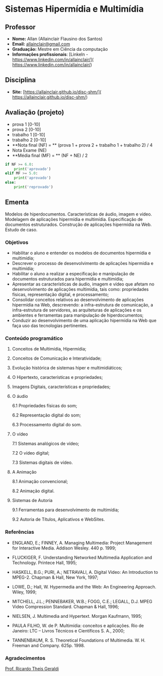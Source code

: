 # Sistemas Hipermídia e Multimídia


## Professor

* **Nome:** Allan (Allainclair Flausino dos Santos)
* **Email:** allainclair@gmail.com
* **Graduação:** Mestre em Ciência da computação
* **Informações profissionais**: [LinkeIn - https://www.linkedin.com/in/allainclair/](
  https://www.linkedin.com/in/allainclair/)

## Disciplina

* **Site:** [https://allainclair.github.io/disc-shm/](
  https://allainclair.github.io/disc-shm/)

## Avaliação (projeto)

* prova 1 [0-10]
* prova 2 [0-10]
* trabalho 1 [0-10]
* trabalho 2 [0-10]
* **Nota final (NF) = ** (prova 1 + prova 2 + trabalho 1 + trabalho 2) / 4
* Nota Exame (NE)
* **Média final (MF) = ** (NF + NE) / 2

```Python tab=
if NF >= 6.0:
    print('aprovado')
elif MF >= 5.0:
    print('aprovado')
else:
    print('reprovado')
```

## Ementa

Modelos de hiperdocumentos. Características de áudio, imagem e vídeo. Modelagem
de aplicações hipermídia e multimídia. Especificação de documentos estruturados.
Construção de aplicações hipermídia na Web. Estudo de caso.


### Objetivos

* Habilitar o aluno e entender os modelos de documentos hipermídia e 
  multimídia;
* Descrever o processo de desenvolvimento de aplicações hipermídia e 
  multimídia;
* Habilitar o aluno a realizar a especificação e manipulação de documentos 
  estruturados para hipermídia e multimídia;
* Apresentar as características de áudio, imagem e vídeo que afetam no 
  desenvolvimento de aplicações multimídia, tais como: propriedades físicas,
  representação digital, e processamento;
* Consolidar conceitos relativos ao desenvolvimento de aplicações hipermídia 
  na Web, descrevendo: a infra-estrutura de comunicação, a infra-estrutura de 
  servidores, as arquiteturas de aplicações e os ambientes e ferramentas para
  manipulação de hiperdocumentos;
* Conduzir ao desenvolvimento de uma aplicação hipermídia na Web que faça uso
  das tecnologias pertinentes.

### Conteúdo programático

1. Conceitos de Multimídia, Hipermídia;

2. Conceitos de Comunicação e Interatividade;

3. Evolução histórica de sistemas hiper e multimidiáticos;

4. O Hipertexto, características e propriedades;

5. Imagens Digitais, características e propriedades;

6. O áudio

    6.1 Propriedades físicas do som;

    6.2 Representação digital do som;

    6.3 Processamento digital do som.

7. O vídeo

    7.1 Sistemas analógicos de vídeo;

    7.2 O vídeo digital;

    7.3 Sistemas digitais de vídeo.

8. A Animação

    8.1 Animação convencional;

    8.2 Animação digital.

9. Sistemas de Autoria

    9.1 Ferramentas para desenvolvimento de multimídia;

    9.2 Autoria de Títulos, Aplicativos e WebSites.


### Referências

* ENGLAND, E.; FINNEY, A. Managing Multimedia: Project Management for 
  Interactive Media. Addison Wesley. 440 p. 1999;

* FLUCKIGER, F. Understanding Networked Multimedia Application and Technology.
  Printece Hall, 1995;

* HASKELL, B.G.; PURI, A.; NETRAVALI, A. Digital Video: An Introduction to 
  MPEG-2. Chapman &amp; Hall, New York, 1997;

* LOWE, D.; Hall, W. Hypermedia and the Web: An Engineering Approach. Wiley, 
  1999;

* MITCHELL, J.L.; PENNEBAKER, W.B.; FOGG, C.E.; LEGALL, D.J. MPEG Video
  Compression Standard. Chapman &amp; Hall, 1996;

* NIELSEN, J. Multimedia and Hypertext. Morgan Kaufmann, 1995;

* PAULA FILHO, W. de P. Multimídia: conceitos e aplicações. Rio de Janeiro: 
  LTC – Livros Técnicos e Científicos S. A., 2000;

* TANNENBAUM, R. S. Theoretical Foundations of Multimedia. W. H. Freeman and 
  Company. 625p. 1998.

### Agradecimentos

[Prof. Ricardo Theis Geraldi](
https://www.linkedin.com/in/ricardo-theis-geraldi-50a42816/)